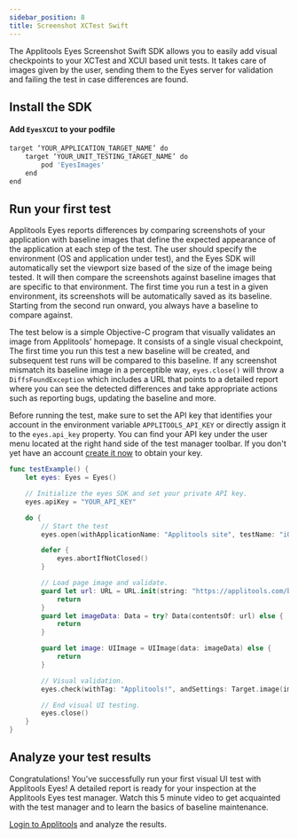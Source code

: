 ```yaml
---
sidebar_position: 8
title: Screenshot XCTest Swift
---
```


The Applitools Eyes Screenshot Swift SDK allows you to easily add visual checkpoints to your XCTest and XCUI based unit tests. It takes care of images given by the user, sending them to the Eyes server for validation and failing the test in case differences are found.


## Install the SDK

#### Add `EyesXCUI` to your podfile
```bash
target ‘YOUR_APPLICATION_TARGET_NAME’ do
	target ‘YOUR_UNIT_TESTING_TARGET_NAME’ do
		pod 'EyesImages'
	end
end
```


## Run your first test
Applitools Eyes reports differences by comparing screenshots of your application with baseline images that define the expected appearance of the application at each step of the test. The user should specify the environment (OS and application under test), and the Eyes SDK will automatically set the viewport size based of the size of the image being tested. It will then compare the screenshots against baseline images that are specific to that environment. The first time you run a test in a given environment, its screenshots will be automatically saved as its baseline. Starting from the second run onward, you always have a baseline to compare against.

The test below is a simple Objective-C program that visually validates an image from Applitools' homepage. It consists of a single visual checkpoint, The first time you run this test a new baseline will be created, and subsequent test runs will be compared to this baseline. If any screenshot mismatch its baseline image in a perceptible way, `eyes.close()` will throw a `DiffsFoundException` which includes a URL that points to a detailed report where you can see the detected differences and take appropriate actions such as reporting bugs, updating the baseline and more.

Before running the test, make sure to set the API key that identifies your account in the environment variable `APPLITOOLS_API_KEY` or directly assign it to the `eyes.api_key` property. You can find your API key under the user menu located at the right hand side of the test manager toolbar. If you don't yet have an account [create it now](https://applitools.com/sign-up) to obtain your key.

```swift
func testExample() {
    let eyes: Eyes = Eyes()

    // Initialize the eyes SDK and set your private API key.
    eyes.apiKey = "YOUR_API_KEY"

    do {
        // Start the test
        eyes.open(withApplicationName: "Applitools site", testName: "iOS Screenshot test!")

        defer {
            eyes.abortIfNotClosed()
        }

        // Load page image and validate.
        guard let url: URL = URL.init(string: "https://applitools.com/blog/wp-content/uploads/2013/11/app-is-live-nov-2013.png") else {
            return
        }
        guard let imageData: Data = try? Data(contentsOf: url) else {
            return
        }

        guard let image: UIImage = UIImage(data: imageData) else {
            return
        }

        // Visual validation.
        eyes.check(withTag: "Applitools!", andSettings: Target.image(image))

        // End visual UI testing.
        eyes.close()
    }
}

```

## Analyze your test results
Congratulations! You've successfully run your first visual UI test with Applitools Eyes! A detailed report is ready for your inspection at the Applitools Eyes test manager. Watch this 5 minute video to get acquainted with the test manager and to learn the basics of baseline maintenance.

[Login to Applitools](https://applitools.com/users/login) and analyze the results.